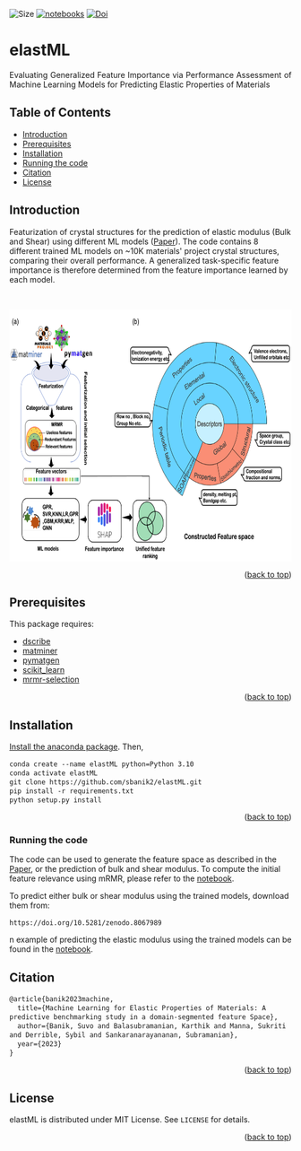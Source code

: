 

<a name="readme-top"></a>

![Size][size-shield]
[![notebooks][notebooks-shield]][notebooks-url]
[![Doi][DOI-shield]][DOI-url]





# elastML

<p align="justify"> Evaluating Generalized Feature Importance via Performance Assessment of Machine Learning Models for Predicting Elastic Properties of Materials</p>


## Table of Contents
- [Introduction](#Introduction)
- [Prerequisites](#prerequisites)
- [Installation](#installation)
- [Running the code](#running-the-code)
- [Citation](#citation)
- [License](#license)





## Introduction

Featurization of crystal structures for the prediction of elastic modulus (Bulk and Shear) using different ML models ([Paper](https://doi.org/10.26434/chemrxiv-2023-07vcr)). The code contains 8 different trained ML models on ~10K materials' project crystal structures, comparing their overall performance. A generalized task-specific feature importance is therefore determined from the feature importance learned by each model. <br/>

<p align="justify">&emsp;&emsp;&emsp;&emsp;</p>


<p align="center"> <a href="url"><img src="https://github.com/sbanik2/elastML/blob/main/figs/workflow.png?raw=true" align="center" height="450" width="700" ></a> </p>


<p align="right">(<a href="#readme-top">back to top</a>)</p>

## Prerequisites
This package requires:
- [dscribe](https://singroup.github.io/dscribe/latest/)
- [matminer](https://matminer.readthedocs.io/en/latest/)
- [pymatgen](https://pymatgen.org/)
- [scikit_learn](https://scikit-learn.org/stable/)
- [mrmr-selection](https://github.com/smazzanti/mrmr)


<p align="right">(<a href="#readme-top">back to top</a>)</p>

## Installation

[Install the anaconda package](https://docs.anaconda.com/anaconda/install/). Then, 

```
conda create --name elastML python=Python 3.10
conda activate elastML
git clone https://github.com/sbanik2/elastML.git
pip install -r requirements.txt
python setup.py install
```


<p align="right">(<a href="#readme-top">back to top</a>)</p>

### Running the code
The code can be used to generate the feature space as described in the [Paper](https://doi.org/10.26434/chemrxiv-2023-07vcr), or the prediction of bulk and shear modulus. To compute the initial feature relevance using mRMR, please refer to the [notebook](https://github.com/sbanik2/elastML/blob/main/notebooks/mrmr.ipynb).

To predict either bulk or shear modulus using the trained models, download them from:

```
https://doi.org/10.5281/zenodo.8067989
```
n example of predicting the elastic modulus using the trained models can be found in the [notebook](https://github.com/sbanik2/elastML/blob/main/notebooks/prediction.ipynb).

## Citation
```
@article{banik2023machine,
  title={Machine Learning for Elastic Properties of Materials: A predictive benchmarking study in a domain-segmented feature Space},
  author={Banik, Suvo and Balasubramanian, Karthik and Manna, Sukriti and Derrible, Sybil and Sankaranarayananan, Subramanian},
  year={2023}
}
```
    
<p align="right">(<a href="#readme-top">back to top</a>)</p>
        
## License
elastML is distributed under MIT License. See `LICENSE` for details.
    
    
<p align="right">(<a href="#readme-top">back to top</a>)</p>  
    
<!--LINKS -->



[size-shield]: https://img.shields.io/github/repo-size/sbanik2/elastML
[DOI-shield]: https://img.shields.io/badge/Paper-8A2BE2
[DOI-url]: https://doi.org/10.26434/chemrxiv-2023-07vcr
[notebooks-shield]: https://img.shields.io/badge/notebooks-2ECC71
[notebooks-url]: https://github.com/sbanik2/elastML/tree/main/notebooks
    
    
